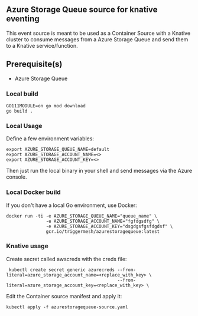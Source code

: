 ## Azure Storage Queue source for knative eventing

This event source is meant to be used as a Container Source with a Knative cluster to consume messages from a Azure Storage Queue and send them to a Knative service/function.

## Prerequisite(s)

- Azure Storage Queue

### Local build

```
GO111MODULE=on go mod download
go build .
```

### Local Usage

Define a few environment variables:

```
export AZURE_STORAGE_QUEUE_NAME=default
export AZURE_STORAGE_ACCOUNT_NAME=<>
export AZURE_STORAGE_ACCOUNT_KEY=<>
```

Then just run the local binary in your shell and send messages via the Azure console.


### Local Docker build

If you don't have a local Go environment, use Docker:

```
docker run -ti -e AZURE_STORAGE_QUEUE_NAME="queue_name" \
               -e AZURE_STORAGE_ACCOUNT_NAME="fgfdgsdfg" \
               -e AZURE_STORAGE_ACCOUNT_KEY="dsgdgsfgsfdgdsf" \
               gcr.io/triggermesh/azurestoragequeue:latest
```

### Knative usage

Create secret called awscreds with the creds file:

```
 kubectl create secret generic azurecreds --from-literal=azure_storage_account_name=<replace_with_key> \
                                          --from-literal=azure_storage_account_key=<replace_with_key> \
```

Edit the Container source manifest and apply it:

```
kubectl apply -f azurestoragequeue-source.yaml
```

